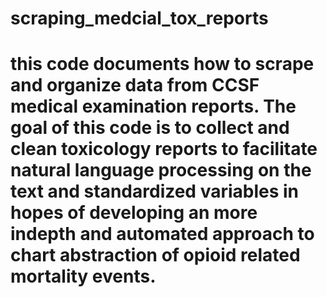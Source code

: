 # scraping_medcial_tox_reports

# this code documents how to scrape and organize data from CCSF medical examination reports. The goal of this code is to collect and clean toxicology reports to facilitate natural language processing on the text and standardized variables in hopes of developing an more indepth and automated approach to chart abstraction of opioid related mortality events. 
